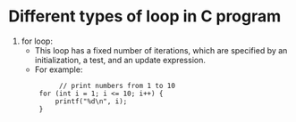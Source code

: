 # Different types of loop in C program

1. for loop:
   * This loop has a fixed number of iterations, which are specified by an initialization, a test, and an update expression.
   * For example:
     ```
           // print numbers from 1 to 10
      for (int i = 1; i <= 10; i++) {
          printf("%d\n", i);
      }
     ```

